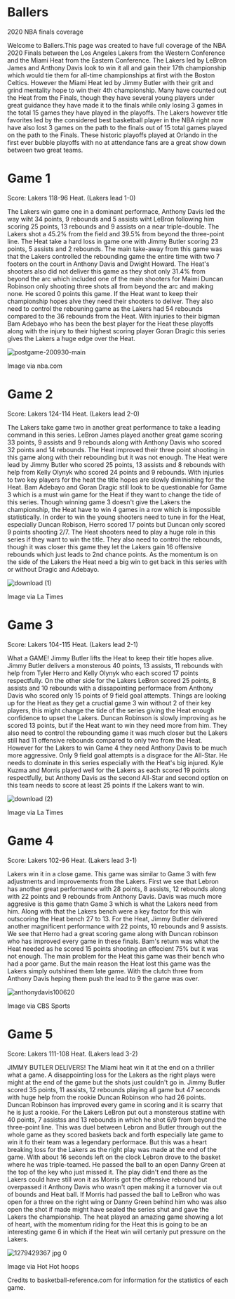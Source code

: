 # Ballers

2020 NBA finals coverage

Welcome to Ballers.This page was created to have full coverage of the NBA 2020 Finals between the Los Angeles Lakers from the Western Conference and the Miami Heat from the Eastern Conference. The Lakers led by LeBron James and Anthony Davis look to win it all and gain their 17th championship which would tie them for all-time championships at first with the Boston Celtics. However the Miami Heat led by Jimmy Butler with their grit and grind mentality hope to win their 4th championship. Many have counted out the Heat from the Finals, though they have several young players under great guidance they have made it to the finals while only losing 3 games in the total 15 games they have played in the playoffs. The Lakers however title favorites led by the considered best basketball player in the NBA right now have also lost 3 games on the path to the finals out of 15 total games played on the path to the Finals. These historic playoffs played at Orlando in the first ever bubble playoffs with no at attendance fans are a great show down between two great teams.

# Game 1 

Score: Lakers 118-96 Heat. (Lakers lead 1-0)

The Lakers win game one in a dominant performace, Anthony Davis led the way wiht 34 points, 9 rebounds and 5 assists wiht LeBron following him scoring 25 points, 13 rebounds and 9 assists on a near triple-double. The Lakers shot a 45.2% from the field and 39.5% from beyond the three-point line. The Heat take a hard loss in game one with Jimmy Butler scoring 23 points, 5 assists and 2 rebounds. The main take-away from this game was that the Lakers controlled the rebounding game the entire time with two 7 footers on the court in Anthony Davis and Dwight Howard. The Heat's shooters also did not deliver this game as they shot only 31.4% from beyond the arc which included one of the main shooters for Maimi Duncan Robinson only shooting three shots all from beyond the arc and making none. He scored 0 points this game. If the Heat want to keep their championship hopes alve they need their shooters to deliver. They also need to control the rebouning game as the Lakers had 54 rebounds compared to the 36 rebounds from the Heat. With injuries to their bigman Bam Adebayo who has been the best player for the Heat these playoffs along with the injury to their highest scoring player Goran Dragic this series gives the Lakers a huge edge over the Heat.

![postgame-200930-main](https://user-images.githubusercontent.com/72675255/95669680-1991ed00-0b38-11eb-8ea2-3651cf55ffbe.jpg) 

Image via nba.com

# Game 2

Score: Lakers 124-114 Heat. (Lakers lead 2-0)

The Lakers take game two in another great performance to take a leading command in this series. LeBron James played another great game scoring 33 points, 9 assists and 9 rebounds along with Anthony Davis who scored 32 points and 14 rebounds. The Heat improved their three point shooting in this game along with their rebounding but it was not enough. The Heat were lead by Jimmy Butler who scored 25 points, 13 assists and 8 rebounds with help from Kelly Olynyk who scored 24 points and 9 rebounds. With injuries to two key players for the heat the title hopes are slowly diminishing for the Heat. Bam Adebayo and Goran Dragic still look to be questionable for Game 3 which is a must win game for the Heat if they want to change the tide of this series. Though winning game 3 doesn't give the Lakers the championship, the Heat have to win 4 games in a row which is impossible statistically. In order to win the young shooters need to tune in for the Heat, especially Duncan Robison, Herro scored 17 points but Duncan only scored 9 points shooting 2/7. The Heat shooters need to play a huge role in this series if they want to win the title. They also need to control the rebounds, though it was closer this game they let the Lakers gain 16 offensive rebounds which just leads to 2nd chance points. As the momentum is on the side of the Lakers the Heat need a big win to get back in this series with or without Dragic and Adebayo.

![download (1)](https://user-images.githubusercontent.com/72675255/95670777-75627300-0b44-11eb-8407-d982ffd7e7d8.jpg)

Image via La Times

# Game 3 

Score: Lakers 104-115 Heat. (Lakers lead 2-1)

What a GAME! Jimmy Butler lifts the Heat to keep their title hopes alive. Jimmy Butler delivers a monsterous 40 points, 13 assists, 11 rebounds with help from Tyler Herro and Kelly Olynyk who each scored 17 points respectfully. On the other side for the Lakers LeBron scored 25 points, 8 assists and 10 rebounds with a dissapointing performace from Anthony Davis who scored only 15 points of 9 field goal attempts. Things are looking up for the Heat as they get a cructial game 3 win without 2 of their key players, this might change the tide of the series giving the Heat enough confidence to upset the Lakers. Duncan Robinson is slowly improving as he scored 13 points, but if the Heat want to win they need more from him. They also need to control the rebounding game it was much closer but the Lakers still had 11 offensive rebounds compared to only two from the Heat. However for the Lakers to win Game 4 they need Anthony Davis to be much more aggressive. Only 9 field goal attempts is a disgrace for the All-Star. He needs to dominate in this series especially with the Heat's big injured. Kyle Kuzma and Morris played well for the Lakers as each scored 19 points respectfully, but Anthony Davis as the second All-Star and second option on this team needs to score at least 25 points if the Lakers want to win. 

![download (2)](https://user-images.githubusercontent.com/72675255/95670779-7c898100-0b44-11eb-9826-c18cc74a21c8.jpg)

Image via La Times

# Game 4

Score: Lakers 102-96 Heat. (Lakers lead 3-1)

Lakers win it in a close game. This game was similar to Game 3 with few adjustments and improvements from the Lakers. First we see that Lebron has another great performance with 28 points, 8 assists, 12 rebounds along with 22 points and 9 rebounds from Anthony Davis. Davis was much more aggresive is this game thatn Game 3 which is what the Lakers need from him. Along with that the Lakers bench were a key factor for this win outscoring the Heat bench 27 to 13. For the Heat, Jimmy Butler delivered another magnificent performance with 22 points, 10 rebounds and 9 assists. We see that Herro had a great scoring game along with Duncan robinson who has improved every game in these finals. Bam's return was what the Heat needed as he scored 15 points shooting an effecient 75% but it was not enough. The main problem for the Heat this game was their bench who had a poor game. But the main reason the Heat lost this game was the Lakers simply outshined them late game. With the clutch three from Anthony Davis heping them push the lead to 9 the game was over. 

![anthonydavis100620](https://user-images.githubusercontent.com/72675255/95687304-89938800-0bb7-11eb-93f4-b16d44161ff2.jpg)

Image via CBS Sports

# Game 5 

Score: Lakers 111-108 Heat. (Lakers lead 3-2)

JIMMY BUTLER DELIVERS! The Miami heat win it at the end on a thriller what a game. A disappointing loss for the Lakers as the right plays were might at the end of the game but the shots just couldn't go in. Jimmy Butler scored 35 points, 11 assists, 12 rebounds playing all game but 47 seconds with huge help from the rookie Duncan Robinson who had 26 points. Duncan Robinson has improved every game in scoring and it is scarry that he is just a rookie. For the Lakers LeBron put out a monsterous statline with 40 points, 7 assistss and 13 rebounds in which he shot 6/9 from beyond the three-point line. This was duel between Lebron and Butler through out the whole game as they scored baskets back and forth especially late game to win it fo their team was a legendary performace. But this was a heart breaking loss for the Lakers as the right play was made at the end of the game. With about 16 seconds left on the clock Lebron drove to the basket where he was triple-teamed. He passed the ball to an open Danny Green at the top of the key who just missed it. The play didn't end there as the Lakers could have still won it as Morris got the offensive rebound but overpassed it Anthony Davis who wasn't open making it a turnover via out of bounds and Heat ball. If Morris had passed the ball to LeBron who was open for a three on the right wing or Danny Green behind him who was also open the shot if made might have sealed the series shut and gave the Lakers the championship. The heat played an amazing game showing a lot of heart, with the momentum riding for the Heat this is going to be an interesting game 6 in which if the Heat win will certanly put pressure on the Lakers.

![1279429367 jpg 0](https://user-images.githubusercontent.com/72675255/95687971-9ca85700-0bbb-11eb-8fda-e2a0981487b1.jpg)

Image via Hot Hot hoops

Credits to basketball-reference.com for information for the statistics of each game.
